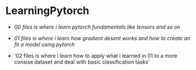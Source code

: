 # LearningPytorch

- *00 files is where i learn pytorch fundamentals like tensors and so on*

- *01 files is where i learn how gradient desent works and how to create an fit a model using pytorch*

- '02 files is where i learn how to apply what i learned in 01 to a more consise dataset and deal with basic classification tasks' 
